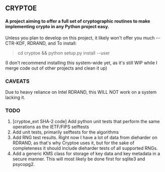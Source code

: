 ## CRYPTOE ##
#### A project aiming to offer a full set of cryptographic routines to make implementing crypto in any Python project easy. ####

Unless you plan to develop on this project, it likely won't offer you much -- CTR-KDF, RDRAND, and 
To install:
> cd cryptoe && python setup.py install --user

(I don't recommend installing this system-wide yet, as it's still WIP while I merge code out of other projects and clean
it up)

### CAVEATS ###
Due to heavy reliance on Intel RDRAND, this WILL NOT work on a system lacking it.

### TODO ###
1. [cryptoe_ext SHA-2 code] Add python unit tests that perform the same operations as the IETF/FIPS selftests
2. Add unit tests, primarily selftests for the algorithms
3. Add RNG test results. Right now I have a lot of data from dieharder on RDRAND, as that's why Cryptoe uses it, but for the sake of completeness it should include dieharder tests of all supported RNGs.
4. Add a generic KMS class for storage of key data and key metadata in a secure manner. This will most likely be done first for sqlite3 and psycopg2.



